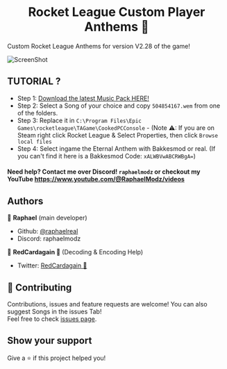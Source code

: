<h1 align="center">Rocket League Custom Player Anthems 🎵</h1>

Custom Rocket League Anthems for version V2.28 of the game!


![ScreenShot](https://wallpapercave.com/wp/wp8231578.jpg)


## TUTORIAL ?
- Step 1: [Download the latest Music Pack HERE!](https://github.com/raphaelreal/CustomRocketLeagueAnthems/archive/refs/heads/main.zip)
- Step 2: Select a Song of your choice and copy `504854167.wem` from one of the folders.
- Step 3: Replace it in `C:\Program Files\Epic Games\rocketleague\TAGame\CookedPCConsole`
       - (Note ⚠: If you are on Steam right click Rocket League & Select Properties, then click `Browse local files`
- Step 4: Select ingame the Eternal Anthem with Bakkesmod or real. (If you can't find it here is a Bakkesmod Code: `xALWBVwABCRWBgA=`)

#### Need help? Contact me over Discord! `raphaelmodz` or checkout my YouTube https://www.youtube.com/@RaphaelModz/videos




## Authors

👤 **Raphael** (main developer)

* Github: [@raphaelreal](https://github.com/raphaelreal)
* Discord: raphaelmodz

👤 **RedCardagain 🚀** (Decoding & Encoding Help)

* Twitter: [RedCardagain 🚀](https://twitter.com/redcardagain)

## 🤝 Contributing

Contributions, issues and feature requests are welcome! You can also suggest Songs in the issues Tab! <br />Feel free to check [issues page](https://github.com/raphaelreal/CustomRocketLeagueAnthems/issues).

## Show your support

Give a ⭐️ if this project helped you!
